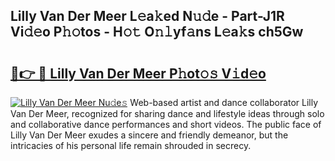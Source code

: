 ## Lilly Van Der Meer L𝚎a𝚔ed N𝚞𝚍e - Part-J1R Vi𝚍𝚎o P𝚑𝚘tos - H𝚘𝚝 O𝚗𝚕yf𝚊ns L𝚎a𝚔s ch5Gw

# <h2><a href="http://kfadrc.oniu.top/?m=Lilly+Van+Der+Meer">🔗👉 🔴 Lilly Van Der Meer P𝚑ot𝚘𝚜 V𝚒d𝚎o</a></h2>

[![Lilly Van Der Meer Nu𝚍e𝚜](https://i.imgur.com/0qMVB7G.gif)](http://kfadrc.oniu.top/?m=Lilly+Van+Der+Meer)
Web-based artist and dance collaborator Lilly Van Der Meer, recognized for sharing dance and lifestyle ideas through solo and collaborative dance performances and short videos. The public face of Lilly Van Der Meer exudes a sincere and friendly demeanor, but the intricacies of his personal life remain shrouded in secrecy.  
